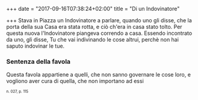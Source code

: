 +++
date = "2017-09-16T07:38:24+02:00"
title = "Di un Indovinatore"

+++
Stava in Piazza un Indovinatore a parlare, quando uno gli disse, che la porta
della sua Casa era stata rotta, e ciò ch'era in casa stato tolto. Per questa
nuova l'Indovinatore piangeva correndo a casa. Essendo incontrato da uno, gli
disse, Tu che vai indivinando le cose altrui, perchè non hai saputo indovinar
le tue.

### Sentenza della favola
Questa favola appartiene a quelli, che non sanno governare le cose loro,
e vogliono aver cura di quella, che non importano ad essi

<sub><sub>n. 027, p. 115<sub><sub>
